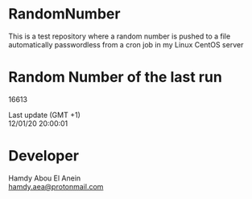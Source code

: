 # RandomNumber    
This is a test repository where a random number is pushed to a file automatically passwordless from a cron job in my Linux CentOS server    
# Random Number of the last run   
16613
      
Last update (GMT +1)    
12/01/20 20:00:01
# Developer    
Hamdy Abou El Anein   
hamdy.aea@protonmail.com
